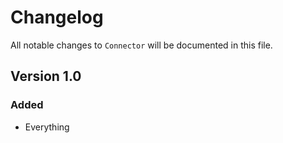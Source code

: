 # Changelog

All notable changes to `Connector` will be documented in this file.

## Version 1.0

### Added
- Everything

